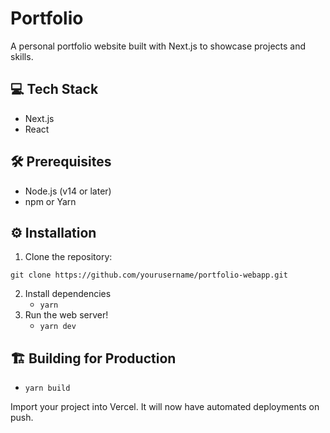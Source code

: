 # Portfolio

A personal portfolio website built with Next.js to showcase projects and skills.

## 💻 Tech Stack

- Next.js
- React

## 🛠️ Prerequisites

- Node.js (v14 or later)
- npm or Yarn

## ⚙️ Installation

1. Clone the repository:

```
git clone https://github.com/yourusername/portfolio-webapp.git
```

2. Install dependencies
   - `yarn`
3. Run the web server!
   - `yarn dev`

## 🏗️ Building for Production

- `yarn build`

Import your project into Vercel. It will now have automated deployments on push.
